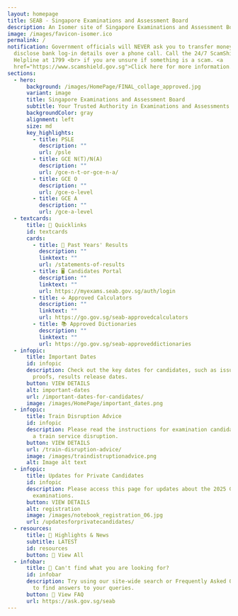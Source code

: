 ```yaml
---
layout: homepage
title: SEAB - Singapore Examinations and Assessment Board
description: An Isomer site of Singapore Examinations and Assessment Board
image: /images/favicon-isomer.ico
permalink: /
notification: Government officials will NEVER ask you to transfer money or
  disclose bank log-in details over a phone call. Call the 24/7 ScamShield
  Helpline at 1799 <br> if you are unsure if something is a scam. <a
  href="https://www.scamshield.gov.sg">Click here for more information.</a>
sections:
  - hero:
      background: /images/HomePage/FINAL_collage_approved.jpg
      variant: image
      title: Singapore Examinations and Assessment Board
      subtitle: Your Trusted Authority in Examinations and Assessments
      backgroundColor: gray
      alignment: left
      size: md
      key_highlights:
        - title: PSLE
          description: ""
          url: /psle
        - title: GCE N(T)/N(A)
          description: ""
          url: /gce-n-t-or-gce-n-a/
        - title: GCE O
          description: ""
          url: /gce-o-level
        - title: GCE A
          description: ""
          url: /gce-a-level
  - textcards:
      title: 🔗 Quicklinks
      id: textcards
      cards:
        - title: 📄 Past Years' Results
          description: ""
          linktext: ""
          url: /statements-of-results
        - title: 🖥️ Candidates Portal
          description: ""
          linktext: ""
          url: https://myexams.seab.gov.sg/auth/login
        - title: ➗ Approved Calculators
          description: ""
          linktext: ""
          url: https://go.gov.sg/seab-approvedcalculators
        - title: 📚 Approved Dictionaries
          description: ""
          linktext: ""
          url: https://go.gov.sg/seab-approveddictionaries
  - infopic:
      title: Important Dates
      id: infopic
      description: Check out the key dates for candidates, such as issuance of entry
        proofs, results release dates.
      button: VIEW DETAILS
      alt: important-dates
      url: /important-dates-for-candidates/
      image: /images/HomePage/important_dates.png
  - infopic:
      title: Train Disruption Advice
      id: infopic
      description: Please read the instructions for examination candidates affected by
        a train service disruption.
      button: VIEW DETAILS
      url: /train-disruption-advice/
      image: /images/traindistruptionadvice.png
      alt: Image alt text
  - infopic:
      title: Updates for Private Candidates
      id: infopic
      description: Please access this page for updates about the 2025 GCE-Level
        examinations.
      button: VIEW DETAILS
      alt: registration
      image: /images/notebook_registration_06.jpg
      url: /updatesforprivatecandidates/
  - resources:
      title: 📰 Highlights & News
      subtitle: LATEST
      id: resources
      button: 🔎 View All
  - infobar:
      title: 💬 Can't find what you are looking for?
      id: infobar
      description: Try using our site-wide search or Frequently Asked Questions (FAQs)
        to find answers to your queries.
      button: 🔎 View FAQ
      url: https://ask.gov.sg/seab
---
```

